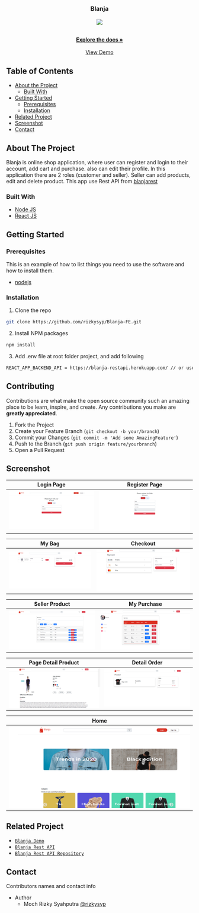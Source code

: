 <br />
<p align="center">

  <h3 align="center">Blanja</h3>
  <p align="center">
    <image align="center" width="200" src='./screenshot/logo.png' />
  </p>

  <p align="center">
    <br />
    <a href="https://github.com/rizkysyp/Blanja-FE.git"><strong>Explore the docs »</strong></a>
    <br />
    <br />
    <a href="https://blanja.rizkyproject.my.id/">View Demo</a>
  </p>
</p>



<!-- TABLE OF CONTENTS -->
## Table of Contents

* [About the Project](#about-the-project)
  * [Built With](#built-with)
* [Getting Started](#getting-started)
  * [Prerequisites](#prerequisites)
  * [Installation](#installation)
* [Related Project](#related-project)
* [Screenshot](#screenshot)
* [Contact](#contact)



<!-- ABOUT THE PROJECT -->
## About The Project


Blanja is online shop application, where user can register and login to their account, add cart and purchase. also can edit their profile. In this application there are 2 roles (customer and seller). Seller can add products, edit and delete product. This app use Rest API from [blanjarest](https://blanja-restapi.herokuapp.com/)

### Built With

* [Node JS](https://nodejs.org/en/docs/)
* [React JS](https://reactjs.org/)



<!-- GETTING STARTED -->
## Getting Started

### Prerequisites

This is an example of how to list things you need to use the software and how to install them.

* [nodejs](https://nodejs.org/en/download/)

### Installation

1. Clone the repo
```sh
git clone https://github.com/rizkysyp/Blanja-FE.git
```
2. Install NPM packages
```sh
npm install
```
3. Add .env file at root folder project, and add following
```sh
REACT_APP_BACKEND_API = https://blanja-restapi.herokuapp.com/ // or use your own

```

<!-- CONTRIBUTING -->
## Contributing

Contributions are what make the open source community such an amazing place to be learn, inspire, and create. Any contributions you make are **greatly appreciated**.

1. Fork the Project
2. Create your Feature Branch (`git checkout -b your/branch`)
3. Commit your Changes (`git commit -m 'Add some AmazingFeature'`)
4. Push to the Branch (`git push origin feature/yourbranch`)
5. Open a Pull Request

<!-- SCREENSHOT -->
## Screenshot
| Login Page | Register Page |
| ------------- | ------------- |
| ![login](/screenshot/login.png?raw=true " ") | ![register](/screenshot/register.png?raw=true " ") |

| My Bag | Checkout |
| ------------- | ------------- |
| ![chat](/screenshot/mybag.png?raw=true " ") | ![edit](/screenshot/payment.png?raw=true " ") |

| Seller Product | My Purchase |
| ------------- | ------------- |
| ![seller](/screenshot/myproduct.png?raw=true " ") | ![receiver](/screenshot/myorder.png?raw=true " ") |

| Page Detail Product | Detail Order |
| ------------- | ------------- |
| ![profile](/screenshot/detailproduct.png?raw=true " ") | ![detailorder](/screenshot/detailorder.png?raw=true " ") |

| Home |
| ------------- |
| ![home](/screenshot/home.png?raw=true " ") |

<!-- RELATED PROJECT -->
## Related Project
* [`Blanja Demo`](https://blanja.rizkyproject.my.id/)
* [`Blanja Rest API`](https://api-blanja.rizkyproject.my.id/)
* [`Blanja Rest API Repository`](https://github.com/rizkysyp/hireapp-be.git)


<!-- CONTACT -->
## Contact

Contributors names and contact info

* Author
  * Moch Rizky Syahputra [@rizkysyp](https://github.com/rizkysyp)
